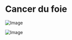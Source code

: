 # Cancer du foie

![Image](.//media/cancer/Scan_0004.jpg)

![Image](.//media/cancer/Scan_0004_verso.jpg)
